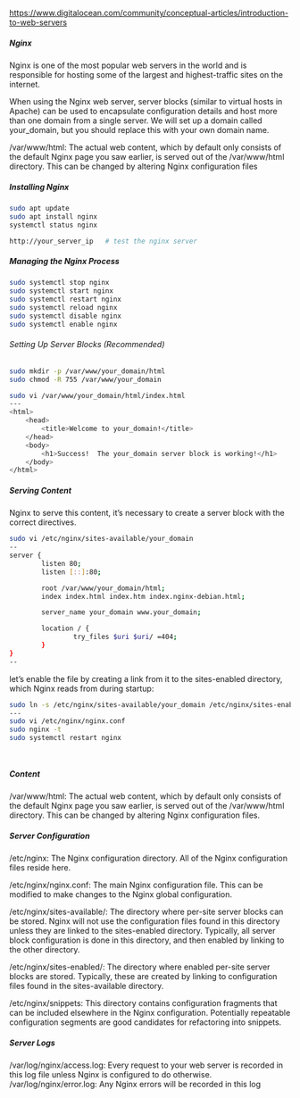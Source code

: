 
https://www.digitalocean.com/community/conceptual-articles/introduction-to-web-servers

##### Nginx
Nginx is one of the most popular web servers in the world and is responsible for hosting some of the largest and highest-traffic sites on the internet.

When using the Nginx web server, server blocks (similar to virtual hosts in Apache) can be used to encapsulate configuration details and host more than one domain from a single server. We will set up a domain called your_domain, but you should replace this with your own domain name.

/var/www/html: The actual web content, which by default only consists of the default Nginx page you saw earlier, is served out of the /var/www/html directory. This can be changed by altering Nginx configuration files



##### Installing Nginx

``````sh
sudo apt update
sudo apt install nginx
systemctl status nginx

http://your_server_ip   # test the nginx server

``````
##### Managing the Nginx Process

``````sh
sudo systemctl stop nginx
sudo systemctl start nginx
sudo systemctl restart nginx
sudo systemctl reload nginx
sudo systemctl disable nginx
sudo systemctl enable nginx

``````
###### Setting Up Server Blocks (Recommended)

``````sh
sudo mkdir -p /var/www/your_domain/html
sudo chmod -R 755 /var/www/your_domain

sudo vi /var/www/your_domain/html/index.html
---
<html>
    <head>
        <title>Welcome to your_domain!</title>
    </head>
    <body>
        <h1>Success!  The your_domain server block is working!</h1>
    </body>
</html>
``````

##### Serving Content
Nginx to serve this content, it’s necessary to create a server block with the correct directives.

``````sh
sudo vi /etc/nginx/sites-available/your_domain
--
server {
        listen 80;
        listen [::]:80;

        root /var/www/your_domain/html;
        index index.html index.htm index.nginx-debian.html;

        server_name your_domain www.your_domain;

        location / {
                try_files $uri $uri/ =404;
        }
}
--
``````
let’s enable the file by creating a link from it to the sites-enabled directory, which Nginx reads from during startup:


``````sh
sudo ln -s /etc/nginx/sites-available/your_domain /etc/nginx/sites-enabled/
---
sudo vi /etc/nginx/nginx.conf
sudo nginx -t
sudo systemctl restart nginx

``````

``````sh

``````

``````sh

``````

##### Content
/var/www/html: The actual web content, which by default only consists of the default Nginx page you saw earlier, is served out of the /var/www/html directory. This can be changed by altering Nginx configuration files.

##### Server Configuration
/etc/nginx: The Nginx configuration directory. All of the Nginx configuration files reside here.

/etc/nginx/nginx.conf: The main Nginx configuration file. This can be modified to make changes to the Nginx global configuration.

/etc/nginx/sites-available/: The directory where per-site server blocks can be stored. Nginx will not use the configuration files found in this directory unless they are linked to the sites-enabled directory. Typically, all server block configuration is done in this directory, and then enabled by linking to the other directory.

/etc/nginx/sites-enabled/: The directory where enabled per-site server blocks are stored. Typically, these are created by linking to configuration files found in the sites-available directory.

/etc/nginx/snippets: This directory contains configuration fragments that can be included elsewhere in the Nginx configuration. Potentially repeatable configuration segments are good candidates for refactoring into snippets.

##### Server Logs
/var/log/nginx/access.log: Every request to your web server is recorded in this log file unless Nginx is configured to do otherwise.
/var/log/nginx/error.log: Any Nginx errors will be recorded in this log